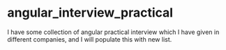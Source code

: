 # angular_interview_practical
I have some collection of angular practical interview which I have given in different companies, and I will populate this with new list. 
